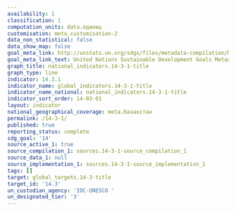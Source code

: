 ```yaml
---
availability: 1
classification: 1
computation_units: data.единиц
customisation: meta.customisation-2
data_non_statistical: false
data_show_map: false
goal_meta_link: http://unstats.un.org/sdgs/files/metadata-compilation/Metadata-Goal-14.pdf
goal_meta_link_text: United Nations Sustainable Development Goals Metadata (pdf 288kB)
graph_title: national_indicators.14-3-1-title
graph_type: line
indicator: 14.3.1
indicator_name: global_indicators.14-3-1-title
indicator_name_national: national_indicators.14-3-1-title
indicator_sort_order: 14-03-01
layout: indicator
national_geographical_coverage: meta.Казахстан
permalink: /14-3-1/
published: true
reporting_status: complete
sdg_goal: '14'
source_active_1: true
source_compilation_1: sources.14-3-1-source_compilation_1
source_data_1: null
source_implementation_1: sources.14-3-1-source_implementation_1
tags: []
target: global_targets.14-3-title
target_id: '14.3'
un_custodian_agency: 'IOC-UNESCO '
un_designated_tier: '3'
---
```

